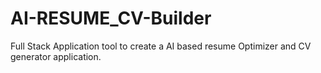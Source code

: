 # AI-RESUME_CV-Builder
Full Stack Application tool to create a AI based resume Optimizer and CV generator application.
